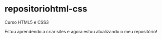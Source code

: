 # repositoriohtml-css
 Curso HTML5 e CSS3

 Estou aprendendo a criar sites e agora estou atualizando o meu repositório!
